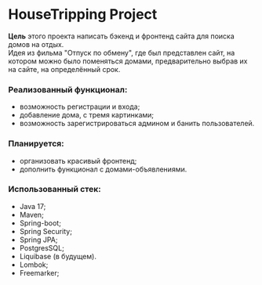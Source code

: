 # HouseTripping Project 

**Цель** этого проекта написать бэкенд и фронтенд сайта для поиска домов на отдых. <br>
Идея из фильма "Отпуск по обмену", где был представлен сайт, на котором можно было поменяться домами, предварительно выбрав их на сайте, на определённый срок.

### Реализованный функционал:
* возможность регистрации и входа;
* добавление дома, с тремя картинками;
* возможность зарегистрироваться админом и банить пользователей.

### Планируется:
* организовать красивый фронтенд;
* дополнить функционал с домами-объявлениями.

### Использованный стек:

* Java 17;
* Maven;
* Spring-boot;
* Spring Security;
* Spring JPA;
* PostgresSQL;
* Liquibase (в будущем).
* Lombok;
* Freemarker;


